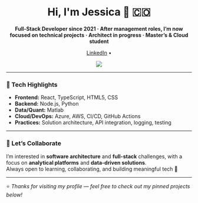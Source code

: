 <div align="center">

   <h1>Hi, I'm Jessica 👋 🇨🇴</h1>




  <p><b>Full-Stack Developer since 2021 · After management roles, I’m now focused on technical projects · Architect in progress · Master’s & Cloud student</b></p>

  <!-- Links -->
  <a href="https://www.linkedin.com/in/jessicajoya" target="_blank">LinkedIn</a> •

  <!-- Tech Icons -->
  <p align="center">
    <a href="https://skillicons.dev">
      <img src="https://skillicons.dev/icons?i=js,ts,react,html,css,nodejs,dotnet,python,aws,git,github" />
    </a>
  </p>

</div>

---

### 🧰 Tech Highlights

- **Frontend:** React, TypeScript, HTML5, CSS  
- **Backend:** Node.js, Python  
- **Data/Quant:** Matlab  
- **Cloud/DevOps:** Azure, AWS, CI/CD, GitHub Actions  
- **Practices:** Solution architecture, API integration, logging, testing  

---

### 🤝 Let’s Collaborate

I’m interested in **software architecture** and **full-stack** challenges, with a focus on **analytical platforms** and **data-driven solutions**.  
Always open to learning, collaborating, and building meaningful tech 🌱

---

⭐ *Thanks for visiting my profile — feel free to check out my pinned projects below!*

